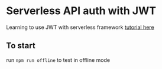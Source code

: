 # Serverless API auth with JWT
Learning to use JWT with serverless framework [tutorial here](https://dev.to/adnanrahic/a-crash-course-on-securing-serverless-apis-with-json-web-tokens-22fa)

## To start
run ```npm run offline``` to test in offline mode